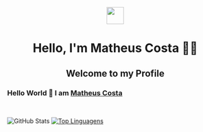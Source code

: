<center><img height="40px" widht="40px" src="https://i.gifer.com/origin/08/089af74235a38edcc7b433321f0a5472_w200.gif"/></center>

<h1 align="center"> Hello, I'm Matheus Costa 👨‍💻 </h1>
 <h2 align="center">Welcome to my Profile</h2>
</p>

### Hello World 👋 I am [Matheus Costa](https://github.com/MatheusCosta616)

</br>

![GitHub Stats](https://github-readme-stats.vercel.app/api?username=MatheusCosta616&theme=tokyonight)
[![Top Linguagens](https://github-readme-stats.vercel.app/api/top-langs/?username=MatheusCosta616&layout=tokyonight)](https://github.com/anuraghazra/github-readme-stats)

